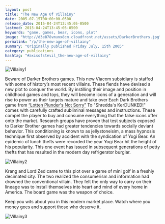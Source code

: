 ```yaml
---
layout: post
title: "The New Age Of Villainy"
date: 2005-07-15T00:00:00-0500
release_date: 2015-04-24T13:45:05-0500
lastmod: 2015-04-24T13:45:05-0500
keywords: "game, games, bear, icons, plot"
image: "http://d3e878vmunx8cm.cloudfront.net/assets/DarkerBrothers.jpg"
permalink: "/p/the-new-age-of-villainy"
summary: "Originally published Friday July, 15th 2005"
category: publications
hashtag: "#axisofstevil_the-new-age-of-villainy"
---
```


[id_1]: http://d3e878vmunx8cm.cloudfront.net/assets/DarkerBrothers.jpg "Villainy1"[id_2]: http://d3e878vmunx8cm.cloudfront.net/assets/drclaweegelarge.jpg "Villainy2"[id_3]: http://d3e878vmunx8cm.cloudfront.net/assets/kerdunkdlarge.jpg "Villainy3"
![Villainy1][id_1]

Beware of Darker Brothers games. This new Viacom subsidiary is staffed with some of history’s most recent villains. These fiends have devised a new plot to conquer the world. By instilling their image and position in childhood games and toys, they will become icons of a generation and will rise to power as their targets mature and take over
Each Dark Brothers game from [“Lotten Plunder's Not Sorry”](http://d3e878vmunx8cm.cloudfront.net/assets/tvcap100843.gif "“Lotten Plunder's Not Sorry”") To "Shredda's KerDUNKED!" comes with carefully crafted subliminal messages and instructions. These compel the player to buy and consume everything that the false icons offer onto the market. Research groups have proven that test subjects exposed to Darker Brother games had greater tendencies towards socially deviant behavior. This conditioning is known to as jellystoneisim, a mass hypnosis technique first observed by accident with the syndication of Yogi Bear. An epidemic of lunch thefts were recorded the year Yogi Bear hit the height of his popularity. This one event has issued in subsequent generations of petty thefts that has resulted in the modern day refrigerator burglar.

![Villainy2][id_2]

Krang and Lord Zed came to this plot over a game of mini golf in a freshly decimated city. The two realized the consumerism and information had drowned the conventional villain. They felt the only way to carry on their lineage was to install themselves into heart and mind of every home in America. The board game was the weapon of choice.

Keep you wits about you in this modern market place. Watch where you money goes and support those who deserve it.

![Villainy3][id_3]
